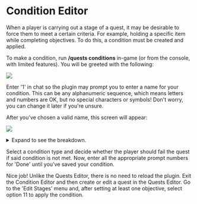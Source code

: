 # Condition Editor

When a player is carrying out a stage of a quest, it may be desirable to force them to meet a certain criteria. For example, holding a specific item while completing objectives. To do this, a condition must be created and applied.

To make a condition, run **/quests conditions** in-game (or from the console, with limited features). You will be greeted with the following:

![](../.gitbook/assets/condition\_editor.png)

Enter '1' in chat so the plugin may prompt you to enter a name for your condition. This can be any alphanumeric sequence, which means letters and numbers are OK, but no special characters or symbols! Don't worry, you can change it later if you're unsure.

After you've chosen a valid name, this screen will appear:

![](../.gitbook/assets/condition\_main.png)

<details>

<summary>Expand to see the breakdown.</summary>

1. Change the name of your condition
2. Ride an entity or [Citizens](https://pikamug.gitbook.io/quests/beginner/dependencies#citizens) NPC
3. Own permission, hold item in main hand, or wear items as armor
4. Stay within world, stay within ticks, stay within biome, or stay within [WorldGuard](https://pikamug.gitbook.io/quests/beginner/dependencies#worldguard) region
5. Whether placeholder value is true
6. Whether to fail quest if condition not met
7. Finish working on your condition
8. Discard all work on your condition

</details>

Select a condition type and decide whether the player should fail the quest if said condition is not met. Now, enter all the appropriate prompt numbers for 'Done' until you've saved your condition.

Nice job! Unlike the Quests Editor, there is no need to reload the plugin. Exit the Condition Editor and then create or edit a quest in the Quests Editor. Go to the 'Edit Stages' menu and, after setting at least one objective, select option 11 to apply the condition.
